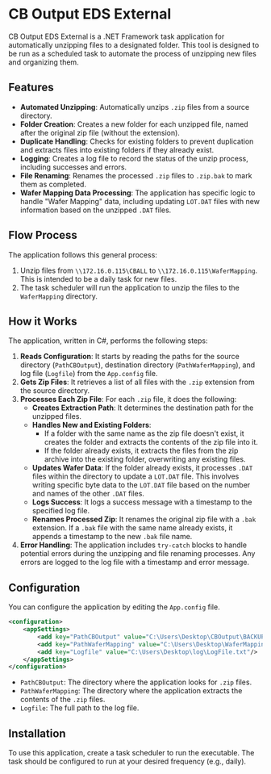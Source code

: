 # CB Output EDS External

CB Output EDS External is a .NET Framework task application for automatically unzipping files to a designated folder. This tool is designed to be run as a scheduled task to automate the process of unzipping new files and organizing them.

## Features

  * **Automated Unzipping**: Automatically unzips `.zip` files from a source directory.
  * **Folder Creation**: Creates a new folder for each unzipped file, named after the original zip file (without the extension).
  * **Duplicate Handling**: Checks for existing folders to prevent duplication and extracts files into existing folders if they already exist.
  * **Logging**: Creates a log file to record the status of the unzip process, including successes and errors.
  * **File Renaming**: Renames the processed `.zip` files to `.zip.bak` to mark them as completed.
  * **Wafer Mapping Data Processing**: The application has specific logic to handle "Wafer Mapping" data, including updating `LOT.DAT` files with new information based on the unzipped `.DAT` files.

## Flow Process

The application follows this general process:

1.  Unzip files from `\\172.16.0.115\CBALL` to `\\172.16.0.115\WaferMapping`. This is intended to be a daily task for new files.
2.  The task scheduler will run the application to unzip the files to the `WaferMapping` directory.

## How it Works

The application, written in C\#, performs the following steps:

1.  **Reads Configuration**: It starts by reading the paths for the source directory (`PathCBOutput`), destination directory (`PathWaferMapping`), and log file (`Logfile`) from the `App.config` file.
2.  **Gets Zip Files**: It retrieves a list of all files with the `.zip` extension from the source directory.
3.  **Processes Each Zip File**: For each `.zip` file, it does the following:
      * **Creates Extraction Path**: It determines the destination path for the unzipped files.
      * **Handles New and Existing Folders**:
          * If a folder with the same name as the zip file doesn't exist, it creates the folder and extracts the contents of the zip file into it.
          * If the folder already exists, it extracts the files from the zip archive into the existing folder, overwriting any existing files.
      * **Updates Wafer Data**: If the folder already exists, it processes `.DAT` files within the directory to update a `LOT.DAT` file. This involves writing specific byte data to the `LOT.DAT` file based on the number and names of the other `.DAT` files.
      * **Logs Success**: It logs a success message with a timestamp to the specified log file.
      * **Renames Processed Zip**: It renames the original zip file with a `.bak` extension. If a `.bak` file with the same name already exists, it appends a timestamp to the new `.bak` file name.
4.  **Error Handling**: The application includes `try-catch` blocks to handle potential errors during the unzipping and file renaming processes. Any errors are logged to the log file with a timestamp and error message.

## Configuration

You can configure the application by editing the `App.config` file.

```xml
<configuration>
	<appSettings>
		<add key="PathCBOutput" value="C:\Users\Desktop\CBOutput\BACKUP"/>
		<add key="PathWaferMapping" value="C:\Users\Desktop\WaferMapping\"/>
		<add key="Logfile" value="C:\Users\Desktop\log\LogFile.txt"/>
	</appSettings>
</configuration>
```

  * `PathCBOutput`: The directory where the application looks for `.zip` files.
  * `PathWaferMapping`: The directory where the application extracts the contents of the `.zip` files.
  * `Logfile`: The full path to the log file.

## Installation

To use this application, create a task scheduler to run the executable. The task should be configured to run at your desired frequency (e.g., daily).
